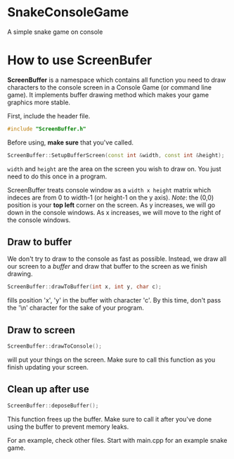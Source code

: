 # SnakeConsoleGame
A simple snake game on console

# How to use ScreenBufer
**ScreenBuffer** is a namespace which contains all function you need to draw characters to the console screen in a Console Game (or command line game). It implements buffer drawing method which makes your game graphics more stable.

First, include the header file.
```C++
#include "ScreenBuffer.h"
```

Before using, **make sure** that you've called. 
```C++
ScreenBuffer::SetupBufferScreen(const int &width, const int &height);
```
`width` and `height` are the area on the screen you wish to draw on.
You just need to do this once in a program.

ScreenBuffer treats console window as a `width x height` matrix which indeces are from 0 to width-1 (or height-1 on the y axis).
_Note_: the (0,0) position is your **top left** corner on the screen. As y increases, we will go down in the console windows. As x increases, we will move to the right of the console windows.

## Draw to buffer
We don't try to draw to the console as fast as possible. Instead, we draw all our screen to a *buffer* and draw that buffer to the screen as we finish drawing.

```C++
ScreenBuffer::drawToBuffer(int x, int y, char c);
```
fills position 'x', 'y' in the buffer with character 'c'. By this time, don't pass the '\n' character for the sake of your program.

## Draw to screen
```C++
ScreenBuffer::drawToConsole();
```
will put your things on the screen. Make sure to call this function as you finish updating your screen.

## Clean up after use
```C++
ScreenBuffer::deposeBuffer();
```
This function frees up the buffer. Make sure to call it after you've done using the buffer to prevent memory leaks.

For an example, check other files. Start with main.cpp for an example snake game.
